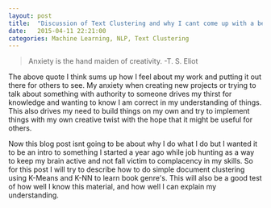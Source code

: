 ```yaml
---
layout: post
title:  "Discussion of Text Clustering and why I cant come up with a better title"
date:   2015-04-11 22:21:00
categories: Machine Learning, NLP, Text Clustering
---
```


>Anxiety is the hand maiden of creativity.
>-T. S. Eliot

The above quote I think sums up how I feel about my work and putting it out there for others to see. My anxiety when creating new
projects or trying to talk about something with authority to someone drives my thirst for knowledge and wanting to know I am
correct in my understanding of things. This also drives my need to build things on my own and try to implement things with my own creative twist
with the hope that it might be useful for others.

Now this blog post isnt going to be about why I do what I do but I wanted it to be an intro to something I started a year ago while job hunting
as a way to keep my brain active and not fall victim to complacency in my skills. So for this post I will try to describe how to do
simple document clustering using K-Means and K-NN to learn book genre's. This will also be a good test of how well I know this material, and
how well I can explain my understanding.